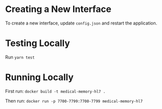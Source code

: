 # Creating a New Interface
To create a new interface, update `config.json` and restart the application.

# Testing Locally
Run `yarn test`

# Running Locally
First run:
`docker build -t medical-memory-hl7 .`

Then run:
`docker run -p 7700-7799:7700-7799 medical-memory-hl7`
